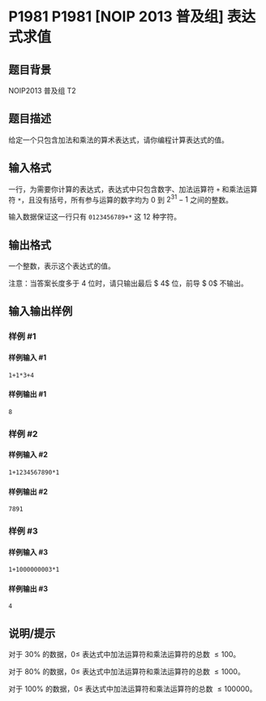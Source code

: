 # P1981 P1981 [NOIP 2013 普及组] 表达式求值

## 题目背景

NOIP2013 普及组 T2

## 题目描述

给定一个只包含加法和乘法的算术表达式，请你编程计算表达式的值。


## 输入格式

一行，为需要你计算的表达式，表达式中只包含数字、加法运算符 `+` 和乘法运算符 `*`，且没有括号，所有参与运算的数字均为 $0$ 到   $2^{31}-1$ 之间的整数。  

输入数据保证这一行只有 `0123456789+*` 这 $12$ 种字符。


## 输出格式

一个整数，表示这个表达式的值。  

注意：当答案长度多于 $4$ 位时，请只输出最后 $ 4$ 位，前导 $ 0$ 不输出。


## 输入输出样例

### 样例 #1

#### 样例输入 #1

```
1+1*3+4
```

#### 样例输出 #1

```
8
```

### 样例 #2

#### 样例输入 #2

```
1+1234567890*1
```

#### 样例输出 #2

```
7891
```

### 样例 #3

#### 样例输入 #3

```
1+1000000003*1
```

#### 样例输出 #3

```
4
```

## 说明/提示

对于 $30\%$ 的数据，$0≤$ 表达式中加法运算符和乘法运算符的总数 $≤100$。

对于 $80\%$ 的数据，$0≤$ 表达式中加法运算符和乘法运算符的总数 $≤1000$。

对于 $100\%$ 的数据，$0≤$ 表达式中加法运算符和乘法运算符的总数 $≤100000$。

